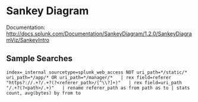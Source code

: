 # Sankey Diagram

Documentation:
http://docs.splunk.com/Documentation/SankeyDiagram/1.2.0/SankeyDiagramViz/SankeyIntro

## Sample Searches
```
index=_internal sourcetype=splunk_web_access NOT uri_path=*/static/* uri_path=*/app/* OR uri_path=*/manager/*   | rex field=referer "https?://.+?/.+?(?<referer_path>/[^\\?]+)"   | rex field=uri_path "/.+?(?<path>/.+)"   | rename referer_path as from path as to | stats count, avg(bytes) by from to
```